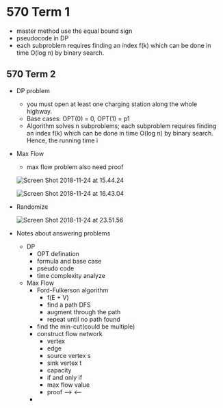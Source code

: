 # 570 Term 1
* master method use the equal bound sign
* pseudocode in DP 
* each subproblem requires finding an index f(k) which can be done in time O(log n) by binary search.

## 570 Term 2
* DP problem
    * you must open at least one charging station along the whole highway.
    * Base cases: OPT(0) = 0, OPT(1) = p1
    * Algorithm solves n subproblems; each subproblem requires finding an index f(k) which can be done in time O(log n) by binary search. Hence, the running time i
* Max Flow
    * max flow problem also need proof
    
    ![Screen Shot 2018-11-24 at 15.44.24](https://lh3.googleusercontent.com/-a6bYgBELUXE/W_niZGm9L8I/AAAAAAAAASk/DZ52TinjU5EOmOy7LHVtfc2sI_PonGeAACHMYCw/I/Screen%2BShot%2B2018-11-24%2Bat%2B15.44.24.png)

    ![Screen Shot 2018-11-24 at 16.43.04](https://lh3.googleusercontent.com/-iQafykY6Qow/W_nwI0dL2NI/AAAAAAAAAS8/t5g_K5ONpG0QXYZ4_toNQand6DVeN-bLACHMYCw/I/Screen%2BShot%2B2018-11-24%2Bat%2B16.43.04.png)
    
*  Randomize 
  
    ![Screen Shot 2018-11-24 at 23.51.56](https://lh3.googleusercontent.com/-UmF3aIvbb4s/W_pUvPi87dI/AAAAAAAAATY/Yc0oeTmg5jULAISKhVTme54Ay5IuQJ1VwCHMYCw/I/Screen%2BShot%2B2018-11-24%2Bat%2B23.51.56.png)

* Notes about answering problems
    * DP 
        * OPT defination
        * formula and base case
        * pseudo code
        * time complexity analyze
    * Max Flow
        * Ford-Fulkerson algorithm
            * f(E + V)
            * find a path DFS
            * augment through the path
            * repeat until no path found
        * find the min-cut(could be multiple)
        * construct flow network
            * vertex
            * edge
            * source vertex s
            * sink vertex t
            * capacity
            * if and only if 
            * max flow value
            * proof --> <--
        * 